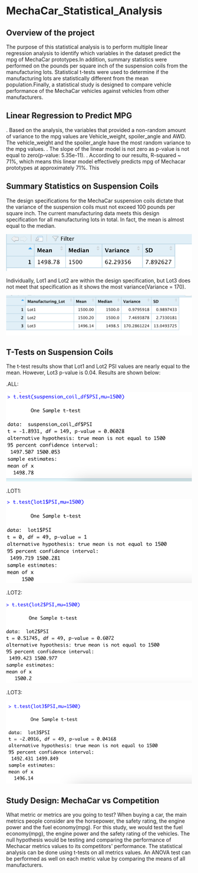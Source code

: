 # MechaCar_Statistical_Analysis

## Overview of the project

The purpose of this statistical analysis is to perform multiple linear regression analysis to identify which variables in the dataset predict the mpg of MechaCar prototypes.In addition, summary statistics were performed on the pounds per square inch of the suspension coils from the manufacturing lots. Statistical t-tests were used to determine if the manufacturing lots are statistically different from the mean population.Finally, a statistical study is designed to compare vehicle performance of the MechaCar vehicles against vehicles from other manufacturers.

## Linear Regression to Predict MPG

. Based on the analysis, the variables that provided a non-random amount of variance to the mpg values are Vehicle_weight, spoiler_angle and AWD. The vehicle_weight and the spoiler_angle have the most random variance to the mpg values. 
. The slope of the linear model is not zero as p-value is not equal to zero(p-value: 5.35e-11). 
. According to our results, R-squared ~ 71%, which means this linear model effectively predicts mpg of Mechacar prototypes at approximately 71%. This 

## Summary Statistics on Suspension Coils

The design specifications for the MechaCar suspension coils dictate that the variance of the suspension coils must not exceed 100 pounds per square inch.
The current manufacturing data meets this design specification for all manufacturing lots in total. In fact, the mean is almost equal to the median.

![total_summary](https://github.com/StessyG/MechaCar_Statistical_Analysis/blob/3a9d97effb464201840f7b8ddc46d0116b970d00/images/total_summary.png)

Individually, Lot1 and Lot2 are within the design specification, but Lot3 does not meet that specification as it shows the most variance(Variance = 170).

![lot_summary](https://github.com/StessyG/MechaCar_Statistical_Analysis/blob/b32252c00b1c0e4c9de7f7c211121621e0e527b2/images/lot_summary.png)

## T-Tests on Suspension Coils

The t-test results show that Lot1 and Lot2 PSI values are nearly equal to the mean. However, Lot3 p-value is 0.04.
Results are shown below:

.ALL:

![Manufacturing lots](https://github.com/StessyG/MechaCar_Statistical_Analysis/blob/b32252c00b1c0e4c9de7f7c211121621e0e527b2/images/t-test%20all.png)

.LOT1:

![Lot1](https://github.com/StessyG/MechaCar_Statistical_Analysis/blob/b32252c00b1c0e4c9de7f7c211121621e0e527b2/images/t-test%201.png)


.LOT2:

![Lot2](https://github.com/StessyG/MechaCar_Statistical_Analysis/blob/b32252c00b1c0e4c9de7f7c211121621e0e527b2/images/t-test%202.png)


.LOT3:

![Lot3](https://github.com/StessyG/MechaCar_Statistical_Analysis/blob/b32252c00b1c0e4c9de7f7c211121621e0e527b2/images/t-test%203.png)


## Study Design: MechaCar vs Competition

What metric or metrics are you going to test?
When buying a car, the main metrics people consider are the horsepower, the safety rating, the engine power and the fuel economy(mpg). 
For this study, we would test the fuel economy(mpg), the engine power and the safety rating of the vehicles. The null hypothesis would be testing and comparing the performance of Mechacar metrics values to its competitors' performance.
The statistical analysis can be done using t-tests on all metrics values.
An ANOVA test can be performed as well on each metric value by comparing the means of all manufacturers.
